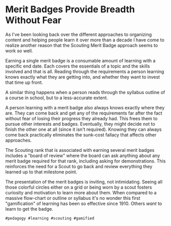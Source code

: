 # Merit Badges Provide Breadth Without Fear

As I've been looking back over the different approaches to organizing
content and helping people learn it over more than a decade I have come
to realize another reason that the Scouting Merit Badge approach seems
to work so well. 

Earning a single merit badge is a consumable amount of learning with a
specific end date. Each covers the essentials of a topic and the skills
involved and that is all. Reading through the requirements a person
learning knows exactly what they are getting into, and whether they want
to invest that time up front. 

A similar thing happens when a person reads through the syllabus outline
of a course in school, but to a less-accurate extent.

A person learning with a merit badge also always knows exactly where
they are. They can come back and get any of the requirements far after
the fact without fear of losing their progress they already had. This
frees them to pursue other interests and badges. Eventually, they
might decide not to finish the other one at all (since it isn't
required). Knowing they can always come back practically eliminates the
sunk-cost fallacy that affects other approaches. 

The Scouting rank that is associated with earning several merit badges
includes a "board of review" where the board can ask anything about any
merit badge required for that rank, including asking for demonstrations.
This reinforces the need for a Scout to go back and review everything
they learned up to that milestone point.

The presentation of the merit badges is inviting, not intimidating.
Seeing all those colorful circles either on a grid or being worn by a
scout fosters curiosity and motivation to learn more about them. When
compared to a massive flow-chart or outline or syllabus it's no wonder
this first "gamification" of learning has been so effective since 1910.
Others *want* to learn to get the badge.

    #pedagogy #learning #scouting #gamified
